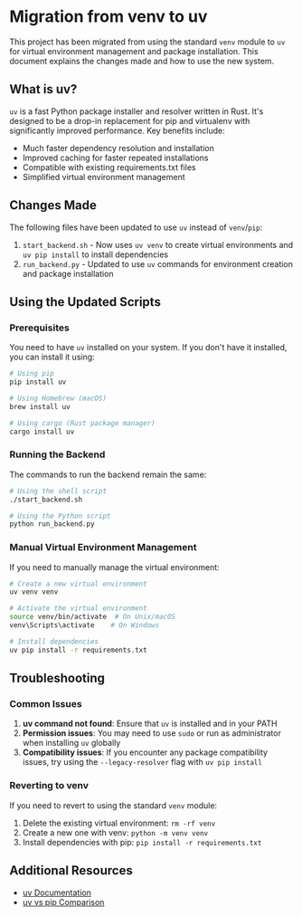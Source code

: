# Migration from venv to uv

This project has been migrated from using the standard `venv` module to `uv` for virtual environment management and package installation. This document explains the changes made and how to use the new system.

## What is uv?

`uv` is a fast Python package installer and resolver written in Rust. It's designed to be a drop-in replacement for pip and virtualenv with significantly improved performance. Key benefits include:

- Much faster dependency resolution and installation
- Improved caching for faster repeated installations
- Compatible with existing requirements.txt files
- Simplified virtual environment management

## Changes Made

The following files have been updated to use `uv` instead of `venv`/`pip`:

1. `start_backend.sh` - Now uses `uv venv` to create virtual environments and `uv pip install` to install dependencies
2. `run_backend.py` - Updated to use `uv` commands for environment creation and package installation

## Using the Updated Scripts

### Prerequisites

You need to have `uv` installed on your system. If you don't have it installed, you can install it using:

```bash
# Using pip
pip install uv

# Using Homebrew (macOS)
brew install uv

# Using cargo (Rust package manager)
cargo install uv
```

### Running the Backend

The commands to run the backend remain the same:

```bash
# Using the shell script
./start_backend.sh

# Using the Python script
python run_backend.py
```

### Manual Virtual Environment Management

If you need to manually manage the virtual environment:

```bash
# Create a new virtual environment
uv venv venv

# Activate the virtual environment
source venv/bin/activate  # On Unix/macOS
venv\Scripts\activate    # On Windows

# Install dependencies
uv pip install -r requirements.txt
```

## Troubleshooting

### Common Issues

1. **uv command not found**: Ensure that `uv` is installed and in your PATH
2. **Permission issues**: You may need to use `sudo` or run as administrator when installing `uv` globally
3. **Compatibility issues**: If you encounter any package compatibility issues, try using the `--legacy-resolver` flag with `uv pip install`

### Reverting to venv

If you need to revert to using the standard `venv` module:

1. Delete the existing virtual environment: `rm -rf venv`
2. Create a new one with venv: `python -m venv venv`
3. Install dependencies with pip: `pip install -r requirements.txt`

## Additional Resources

- [uv Documentation](https://github.com/astral-sh/uv)
- [uv vs pip Comparison](https://astral.sh/blog/uv)